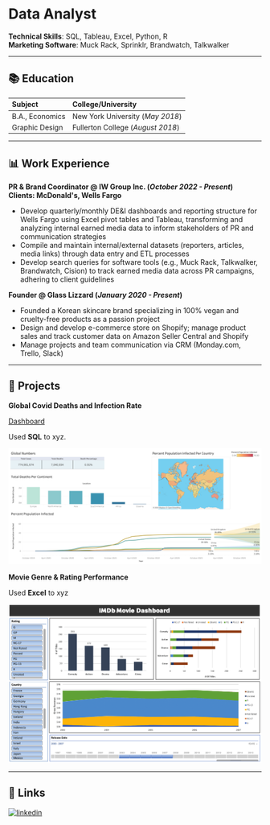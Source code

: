 # Data Analyst

**Technical Skills**: SQL, Tableau, Excel, Python, R <br/>
**Marketing Software**: Muck Rack, Sprinklr, Brandwatch, Talkwalker  


---


## 📚 Education
| Subject         | College/University                |
| :-------------- | :-------------------------------- |
| B.A., Economics | New York University (_May 2018_)  |
| Graphic Design  | Fullerton College (_August 2018_) |


---


## 📊 Work Experience
**PR & Brand Coordinator @ IW Group Inc. (_October 2022 - Present_)**<br/>
**Clients: McDonald's, Wells Fargo**
- Develop quarterly/monthly DE&I dashboards and reporting structure for Wells Fargo using Excel pivot tables and Tableau, transforming and analyzing internal earned media data to inform stakeholders of PR and communication strategies
- Compile and maintain internal/external datasets (reporters, articles, media links) through data entry and ETL processes
- Develop search queries for software tools (e.g., Muck Rack, Talkwalker, Brandwatch, Cision) to track earned media data across PR campaigns, adhering to client guidelines

**Founder @ Glass Lizzard (_January 2020 - Present_)**
- Founded a Korean skincare brand specializing in 100% vegan and cruelty-free products as a passion project
- Design and develop e-commerce store on Shopify; manage product sales and track customer data on Amazon Seller Central and Shopify
- Manage projects and team communication via CRM (Monday.com, Trello, Slack)


---


## 📑 Projects 
**Global Covid Deaths and Infection Rate**

[Dashboard](https://public.tableau.com/app/profile/jason.choi7047/viz/CovidResearch_17129148303530/Dashboard1)

Used **SQL** to xyz.

![Covid Deaths and Infection Rate](/assets/covid_dashboard.png)

**Movie Genre & Rating Performance**

Used **Excel** to xyz

![Dashboard](/assets/IMDB_dashboard.png)


---


## 🔗 Links
[![linkedin](https://img.shields.io/badge/linkedin-0A66C2?style=for-the-badge&logo=linkedin&logoColor=white)](https://www.linkedin.com/in/jasonchoi24)

